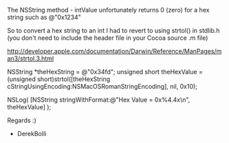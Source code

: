 


The NSString method - intValue unfortunately returns 0 (zero) for a hex string such as @"0x1234"

So to convert a hex string to an int I had to revert to using strtol() in stdlib.h (you don't need to include the header file in your Cocoa source .m file)

http://developer.apple.com/documentation/Darwin/Reference/ManPages/man3/strtol.3.html

    

NSString			*theHexString = @"0x34fd";
unsigned short	theHexValue = (unsigned short)strtol([theHexString cStringUsingEncoding:NSMacOSRomanStringEncoding], nil, 0x10);

NSLog( [NSString stringWithFormat:@"Hex Value = 0x%4.4x\n", theHexValue] );



Regards :)

- DerekBolli

